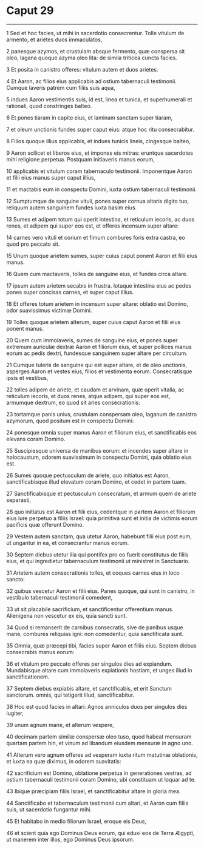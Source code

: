 # Caput 29

***

1 Sed et hoc facies, ut mihi in sacerdotio consecrentur. Tolle vitulum de armento, et arietes duos immaculatos,

2 panesque azymos, et crustulam absque fermento, quæ conspersa sit oleo, lagana quoque azyma oleo lita: de simila triticea cuncta facies.

3 Et posita in canistro offeres: vitulum autem et duos arietes.

4 Et Aaron, ac filios eius applicabis ad ostium tabernaculi testimonii. Cumque laveris patrem cum filiis suis aqua,

5 indues Aaron vestimentis suis, id est, linea et tunica, et superhumerali et rationali, quod constringes balteo.

6 Et pones tiaram in capite eius, et laminam sanctam super tiaram,

7 et oleum unctionis fundes super caput eius: atque hoc ritu consecrabitur.

8 Filios quoque illius applicabis, et indues tunicis lineis, cingesque balteo,

9 Aaron scilicet et liberos eius, et impones eis mitras: eruntque sacerdotes mihi religione perpetua. Postquam initiaveris manus eorum,

10 applicabis et vitulum coram tabernaculo testimonii. Imponentque Aaron et filii eius manus super caput illius,

11 et mactabis eum in conspectu Domini, iuxta ostium tabernaculi testimonii.

12 Sumptumque de sanguine vituli, pones super cornua altaris digito tuo, reliquum autem sanguinem fundes iuxta basim eius.

13 Sumes et adipem totum qui operit intestina, et reticulum iecoris, ac duos renes, et adipem qui super eos est, et offeres incensum super altare:

14 carnes vero vituli et corium et fimum combures foris extra castra, eo quod pro peccato sit.

15 Unum quoque arietem sumes, super cuius caput ponent Aaron et filii eius manus.

16 Quem cum mactaveris, tolles de sanguine eius, et fundes circa altare.

17 ipsum autem arietem secabis in frustra. lotaque intestina eius ac pedes pones super concisas carnes, et super caput illius.

18 Et offeres totum arietem in incensum super altare: oblatio est Domino, odor suavissimus victimæ Domini.

19 Tolles quoque arietem alterum, super cuius caput Aaron et filii eius ponent manus.

20 Quem cum immolaveris, sumes de sanguine eius, et pones super extremum auriculæ dextræ Aaron et filiorum eius, et super pollices manus eorum ac pedis dextri, fundesque sanguinem super altare per circuitum.

21 Cumque tuleris de sanguine qui est super altare, et de oleo unctionis, asperges Aaron et vestes eius, filios et vestimenta eorum. Consecratisque ipsis et vestibus,

22 tolles adipem de ariete, et caudam et arvinam, quæ operit vitalia, ac reticulum iecoris, et duos renes, atque adipem, qui super eos est, armumque dextrum, eo quod sit aries consecrationis:

23 tortamque panis unius, crustulam conspersam oleo, laganum de canistro azymorum, quod positum est in conspectu Domini:

24 ponesque omnia super manus Aaron et filiorum eius, et sanctificabis eos elevans coram Domino.

25 Suscipiesque universa de manibus eorum: et incendes super altare in holocaustum, odorem suavissimum in conspectu Domini, quia oblatio eius est.

26 Sumes quoque pectusculum de ariete, quo initiatus est Aaron, sanctificabisque illud elevatum coram Domino, et cedet in partem tuam.

27 Sanctificabisque et pectusculum consecratum, et armum quem de ariete separasti,

28 quo initiatus est Aaron et filii eius, cedentque in partem Aaron et filiorum eius iure perpetuo a filiis Israel: quia primitiva sunt et initia de victimis eorum pacificis quæ offerunt Domino.

29 Vestem autem sanctam, qua utetur Aaron, habebunt filii eius post eum, ut ungantur in ea, et consecrantur manus eorum.

30 Septem diebus utetur illa qui pontifex pro eo fuerit constitutus de filiis eius, et qui ingredietur tabernaculum testimonii ut ministret in Sanctuario.

31 Arietem autem consecrationis tolles, et coques carnes eius in loco sancto:

32 quibus vescetur Aaron et filii eius. Panes quoque, qui sunt in canistro, in vestibulo tabernaculi testimonii comedent,

33 ut sit placabile sacrificium, et sanctificentur offerentium manus. Alienigena non vescetur ex eis, quia sancti sunt.

34 Quod si remanserit de carnibus consecratis, sive de panibus usque mane, combures reliquias igni: non comedentur, quia sanctificata sunt.

35 Omnia, quæ præcepi tibi, facies super Aaron et filiis eius. Septem diebus consecrabis manus eorum:

36 et vitulum pro peccato offeres per singulos dies ad expiandum. Mundabisque altare cum immolaveris expiationis hostiam, et unges illud in sanctificationem.

37 Septem diebus expiabis altare, et sanctificabis, et erit Sanctum sanctorum. omnis, qui tetigerit illud, sanctificabitur.

38 Hoc est quod facies in altari: Agnos anniculos duos per singulos dies iugiter,

39 unum agnum mane, et alterum vespere,

40 decimam partem similæ conspersæ oleo tuso, quod habeat mensuram quartam partem hin, et vinum ad libandum eiusdem mensuræ in agno uno.

41 Alterum vero agnum offeres ad vesperam iuxta ritum matutinæ oblationis, et iuxta ea quæ diximus, in odorem suavitatis:

42 sacrificium est Domino, oblatione perpetua in generationes vestras, ad ostium tabernaculi testimonii coram Domino, ubi constituam ut loquar ad te.

43 Ibique præcipiam filiis Israel, et sanctificabitur altare in gloria mea.

44 Sanctificabo et tabernaculum testimonii cum altari, et Aaron cum filiis suis, ut sacerdotio fungantur mihi.

45 Et habitabo in medio filiorum Israel, eroque eis Deus,

46 et scient quia ego Dominus Deus eorum, qui eduxi eos de Terra Ægypti, ut manerem inter illos, ego Dominus Deus ipsorum.

